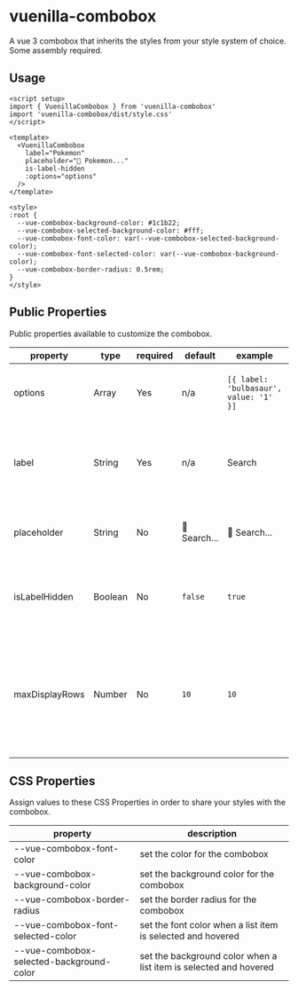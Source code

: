 # vuenilla-combobox

A vue 3 combobox that inherits the styles from your style system of choice. Some assembly required.

## Usage

```vue
<script setup>
import { VuenillaCombobox } from 'vuenilla-combobox'
import 'vuenilla-combobox/dist/style.css'
</script>

<template>
  <VuenillaCombobox
    label="Pokemon"
    placeholder="🔎 Pokemon..."
    is-label-hidden
    :options="options"
  />
</template>

<style>
:root {
  --vue-combobox-background-color: #1c1b22;
  --vue-combobox-selected-background-color: #fff;
  --vue-combobox-font-color: var(--vue-combobox-selected-background-color);
  --vue-combobox-font-selected-color: var(--vue-combobox-background-color);
  --vue-combobox-border-radius: 0.5rem;
}
</style>
```

## Public Properties

Public properties available to customize the combobox.

| property       | type    | required | default      | example                                | description                                                                                   |
| -------------- | ------- | -------- | ------------ | -------------------------------------- | --------------------------------------------------------------------------------------------- |
| options        | Array   | Yes      | n/a          | `[{ label: 'bulbasaur', value: '1' }]` | The options to be used in the combobox                                                        |
| label          | String  | Yes      | n/a          | Search                                 | The label used for both the display label and the aria label                                  |
| placeholder    | String  | No       | 🔎 Search... | 🔎 Search...                           | The placeholder text for the combobox input                                                   |
| isLabelHidden  | Boolean | No       | `false`      | `true`                                 | Whether the display label should be hidden or not                                             |
| maxDisplayRows | Number  | No       | `10`         | `10`                                   | How many items can be shown at once in the combobox? Regardless of how many options there are |

## CSS Properties

Assign values to these CSS Properties in order to share your styles with the combobox.

| property                                 | description                                                       |
| ---------------------------------------- | ----------------------------------------------------------------- |
| --vue-combobox-font-color                | set the color for the combobox                                    |
| --vue-combobox-background-color          | set the background color for the combobox                         |
| --vue-combobox-border-radius             | set the border radius for the combobox                            |
| --vue-combobox-font-selected-color       | set the font color when a list item is selected and hovered       |
| --vue-combobox-selected-background-color | set the background color when a list item is selected and hovered |
